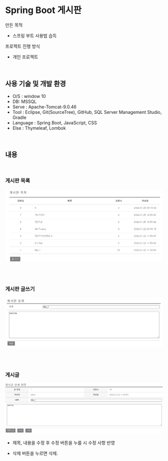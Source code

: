 <h1>Spring Boot 게시판</h1>

만든 목적

 * 스프링 부트 사용법 습득



프로젝트 진행 방식
 * 개인 프로젝트
<br>


<h2>사용 기술 및 개발 환경</h2>


 * O/S : window 10
 * DB: MSSQL
 * Serve : Apache-Tomcat-9.0.46
 * Tool : Eclipse, Git(SourceTree), GitHub, SQL Server Management Studio, Gradle
 * Language : Spring Boot, JavaScript, CSS
 * Else : Thymeleaf, Lombok
<br>
<h2>내용</h2>
<br>

<h3>게시판 목록</h3>

![Image](https://github.com/JJM-Study/jjm/blob/ff875b621463434ae4898ea81a31f7e851a677f8/Repositoiry%20Resources/Spring%20Boot/Spring%20List.png)

<br>
<br>

<h3>게시판 글쓰기</h3>

![Image](https://github.com/JJM-Study/jjm/blob/bf9e23f1c9b0ca51f8966991925feaa0dfefaa80/Repositoiry%20Resources/Spring%20Boot/Spring%20Posting.png)

<br>
<br>

<h3>게시글</h3>

![Image](https://github.com/JJM-Study/jjm/blob/ff875b621463434ae4898ea81a31f7e851a677f8/Repositoiry%20Resources/Spring%20Boot/Spring%20Detail.jpg)

- 제목, 내용을 수정 후 수정 버튼을 누를 시 수정 사항 반영

- 삭제 버튼을 누르면 삭제.

